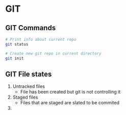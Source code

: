 # GIT

## GIT Commands

```bash
# Print info about current repo
git status

# Create new git repo in current directory
git init
```

## GIT File states
1. Untracked files
   - File has been created but git is not controlling it
2. Staged files
   - Files that are staged are slated to be commited
3. 